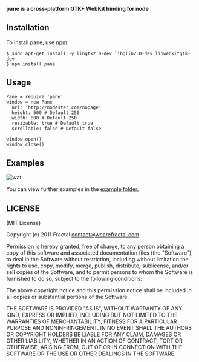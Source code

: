 **pane is a cross-platform GTK+ WebKit binding for node**


## Installation
    
To install pane, use [npm](http://github.com/isaacs/npm):

    $ sudo apt-get install -y libgtk2.0-dev libglib2.0-dev libwebkitgtk-dev
    $ npm install pane

## Usage

```coffee-script
Pane = require 'pane'
window = new Pane 
  url: 'http://nodester.com/nopage'
  height: 500 # Default 250
  width: 800 # Default 250
  resizable: true # Default true
  scrollable: false # Default false
  
window.open()
window.close()
```

## Examples

![wat](http://i.imgur.com/QSQNu.png)

You can view further examples in the [example folder.](https://github.com/wearefractal/pane/tree/master/examples)

## LICENSE

(MIT License)

Copyright (c) 2011 Fractal <contact@wearefractal.com>

Permission is hereby granted, free of charge, to any person obtaining
a copy of this software and associated documentation files (the
"Software"), to deal in the Software without restriction, including
without limitation the rights to use, copy, modify, merge, publish,
distribute, sublicense, and/or sell copies of the Software, and to
permit persons to whom the Software is furnished to do so, subject to
the following conditions:

The above copyright notice and this permission notice shall be
included in all copies or substantial portions of the Software.

THE SOFTWARE IS PROVIDED "AS IS", WITHOUT WARRANTY OF ANY KIND,
EXPRESS OR IMPLIED, INCLUDING BUT NOT LIMITED TO THE WARRANTIES OF
MERCHANTABILITY, FITNESS FOR A PARTICULAR PURPOSE AND
NONINFRINGEMENT. IN NO EVENT SHALL THE AUTHORS OR COPYRIGHT HOLDERS BE
LIABLE FOR ANY CLAIM, DAMAGES OR OTHER LIABILITY, WHETHER IN AN ACTION
OF CONTRACT, TORT OR OTHERWISE, ARISING FROM, OUT OF OR IN CONNECTION
WITH THE SOFTWARE OR THE USE OR OTHER DEALINGS IN THE SOFTWARE.
